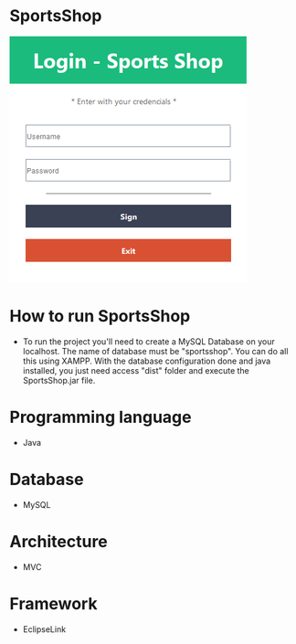 # SportsShop

<p>
  <img src="https://github.com/omouravictor/omouravictor/blob/main/assets/sports-shop/login.png" alt="Login Sports shop">
</p>

# How to run SportsShop

- To run the project you'll need to create a MySQL Database on your localhost. The name of database must be "sportsshop". You can do all this using XAMPP. With the database configuration done and java installed,
you just need access "dist" folder and execute the SportsShop.jar file.

# Programming language

- Java

# Database

- MySQL

# Architecture

- MVC

# Framework

- EclipseLink
